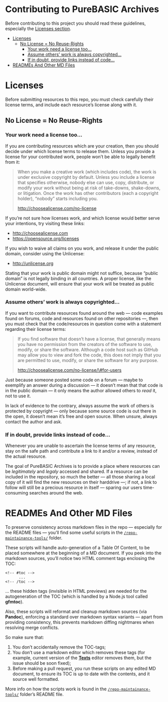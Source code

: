 Contributing to PureBASIC Archives
==================================

Before contributing to this project you should read these guidelines, especially the [Licenses section](#licenses).

<!-- #toc -->
-   [Licenses](#licenses)
    -   [No License = No Reuse-Rights](#no-license--no-reuse-rights)
        -   [Your work need a license too…](#your-work-need-a-license-too)
        -   [Assume others’ work is always copyrighted…](#assume-others-work-is-always-copyrighted)
        -   [If in doubt, provide links instead of code…](#if-in-doubt-provide-links-instead-of-code)
-   [READMEs And Other MD Files](#readmes-and-other-md-files)

<!-- /toc -->
Licenses
========

Before submitting resources to this repo, you must check carefully their license terms, and include each resource’s license along with it.

No License = No Reuse-Rights
----------------------------

### Your work need a license too…

If you are contributing resources which are your creation, then you should decide under which license terms to release them. Unless you provide a license for your contributed work, people won’t be able to legally benefit from it:

> When you make a creative work (which includes code), the work is under exclusive copyright by default. Unless you include a license that specifies otherwise, nobody else can use, copy, distribute, or modify your work without being at risk of take-downs, shake-downs, or litigation. Once the work has other contributors (each a copyright holder), “nobody” starts including you.
>
> http://choosealicense.com/no-license

If you’re not sure how licenses work, and which license would better serve your intentions, try visiting these links:

-   http://choosealicense.com
-   https://opensource.org/licenses

If you wish to waive all claims on you work, and release it under the public domain, consider using the Unlicense:

-   http://unlicense.org

Stating that your work is public domain might not suffice, because “public domain” is not legally binding in all countries. A proper license, like the Unlicense document, will ensure that your work will be treated as public domain world-wide.

### Assume others’ work is always copyrighted…

If you want to contribute resources found around the web — code examples found on forums, code and resources found on other repositories —, then you must check that the code/resources in question come with a statement regarding their license terms:

> If you find software that doesn’t have a license, that generally means you have no permission from the creators of the software to use, modify, or share the software. Although a code host such as GitHub may allow you to view and fork the code, this does not imply that you are permitted to use, modify, or share the software for any purpose.
>
> http://choosealicense.com/no-license/\#for-users

Just because someone posted some code on a forum — maybe to exemplify an answer during a discussion — it doesn’t mean that that code is in the public domain — it only means the author allowed others to *read* it, not to use it.

In lack of evidence to the contrary, always assume the work of others is protected by copyright — only because some source code is out there in the open, it doesn’t mean it’s free and open source. When unsure, always contact the author and ask.

### If in doubt, provide links instead of code…

Whenever you are unable to ascertain the license terms of any resource, stay on the safe path and contribute a link to it and/or a review, instead of the actual resource.

The goal of PureBASIC Archives is to provide a place where resources can be *legitimately* and *legaly* accessed and shared. If a resource can be included in the repository, so much the better — all those sharing a local copy of it will find the new resources on their harddrive —; if not, a link to follow will still be a precious resource in itself — sparing our users time-consuming searches around the web.

READMEs And Other MD Files
==========================

To preserve consistency across markdown files in the repo — especially for the README files — you’ll find some useful scripts in the [`/repo-maintainance-tools/`](./repo-maintainance-tools/) folder.

These scripts will handle auto-generation of a Table Of Content, to be placed somewhere at the beginning of a MD document. If you peek into the markdown sources, you’ll notice two HTML comment tags enclosing the TOC:

    <!-- #toc -->
          ...
    <!-- /toc -->

… these hidden tags (invisible in HTML previews) are needed for the autogeneration of the TOC (which is handled by a Node.js tool called **gfmtoc**).

Also, these scripts will reformat and cleanup markdown sources (via **Pandoc**), enforcing a standard over markdown syntax variants — apart from providing consistency, this prevents markdown diffing nightmares when resolving merge conflicts.

So make sure that:

1.  You don’t accidentally remove the TOC-tags;
2.  You don’t use a markdown editor which removes these tags (for example, current version of the [**Texts**](http://www.texts.io/) editor removes them, but the issue should be soon fixed);
3.  Before making a pull request, you run these scripts on any edited MD document, to ensure its TOC is up to date with the contents, and it source well formatted.

More info on how the scripts work is found in the [`/repo-maintainance-tools/`](./repo-maintainance-tools/) folder’s README file.
